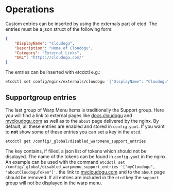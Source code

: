 # Operations

Custom entries can be inserted by using the externals part of etcd.
The entries must be a json struct of the following form:

```json
{
    "DisplayName": "Cloudogu", 
    "Description": "Home of Cloudogu", 
    "Category": "External Links", 
    "URL": "https://cloudogu.com/"
}
```

The entries can be inserted with etcdctl e.g.:

```bash
etcdctl set config/nginx/externals/cloudogu '{"DisplayName": "Cloudogu","Description": "Home of Cloudogu", "Category": "External Links", "URL": "https://cloudogu.com/"}'
```

## Supportgroup entries
The last group of Warp Menu items is traditionally the Support group. Here you will find a link to external pages like [docs.cloudogu](https://docs.cloudogu.com/) and
[mycloudogu.com](https://my.cloudogu.com/) as well as to the `about` page delivered by the nginx.
By default, all these entries are enabled and stored in `config.yaml`.
If you want to **not** show some of these entries you can set a key in the `etcd`.   

```bash
etcdctl get /config/_global/disabled_warpmenu_support_entries
```

The key contains, if filled, a json list of tokens which should not be displayed. The name of the tokens can be found in `config.yaml` in the 
nginx.
An example can be used with the command `etcdctl set /config/_global/disabled_warpmenu_support_entries '["myCloudogu", "aboutCloudoguToken"]'`.
the link to [mycloudogu.com](https://my.cloudogu.com/) and to the `about` page should be removed.
If all entries are included in the `etcd` key the `support` group will not be displayed in the warp menu.
